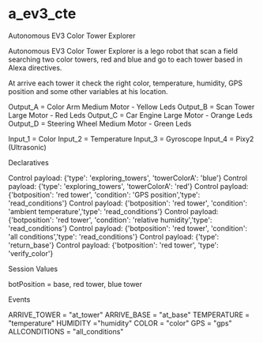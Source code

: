 # a_ev3_cte

Autonomous EV3 Color Tower Explorer 

Autonomous EV3 Color Tower Explorer is a lego robot that scan a field searching two color towers, red and  blue and go to each tower based in Alexa directives. 

At arrive each tower it check the right color, temperature, humidity, GPS position and some other variables at his location.

Output_A = Color Arm Medium Motor - Yellow Leds
Output_B = Scan Tower Large Motor - Red Leds
Output_C = Car Engine Large Motor - Orange Leds
Output_D = Steering Wheel Medium Motor - Green Leds

Input_1 = Color
Input_2 = Temperature
Input_3 = Gyroscope
Input_4 = Pixy2   (Ultrasonic)


Declaratives

Control payload: {'type': 'exploring_towers', 'towerColorA': 'blue'}
Control payload: {'type': 'exploring_towers', 'towerColorA': 'red'}
Control payload: {'botposition': 'red tower', 'condition': 'GPS position','type': 'read_conditions'}
Control payload: {'botposition': 'red tower', 'condition': 'ambient temperature','type': 'read_conditions'}
Control payload: {'botposition': 'red tower', 'condition': 'relative humidity','type': 'read_conditions'}
Control payload: {'botposition': 'red tower', 'condition': 'all conditions','type': 'read_conditions'}
Control payload: {'type': 'return_base'}
Control payload: {'botposition': 'red tower', 'type': 'verify_color'}

Session Values

botPosition = base, red tower, blue tower


Events

   ARRIVE_TOWER = "at_tower"
    ARRIVE_BASE = "at_base" 
    TEMPERATURE = "temperature"
    HUMIDITY ="humidity"
    COLOR = "color"
    GPS = "gps"
    ALLCONDITIONS = "all_conditions"

